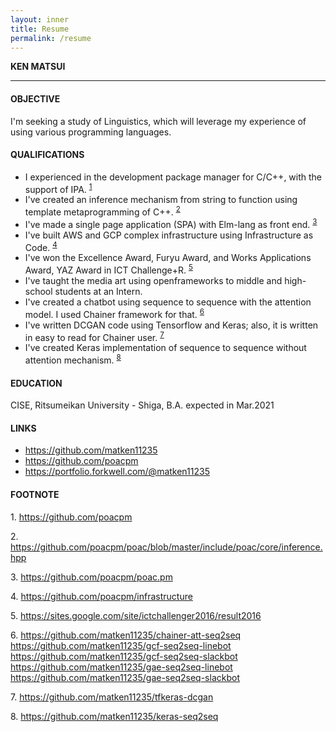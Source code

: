 ```yaml
---
layout: inner
title: Resume
permalink: /resume
---
```



**KEN MATSUI**

---

#### OBJECTIVE
I'm seeking a study of Linguistics, which will leverage my experience of using various programming languages.

#### QUALIFICATIONS
* I experienced in the development package manager for C/C++, with the support of IPA. <sup>[1](#footnote1)</sup>
* I've created an inference mechanism from string to function using template metaprogramming of C++. <sup>[2](#footnote2)</sup>
* I've made a single page application (SPA) with Elm-lang as front end. <sup>[3](#footnote3)</sup>
* I've built AWS and GCP complex infrastructure using Infrastructure as Code. <sup>[4](#footnote4)</sup>
* I've won the Excellence Award, Furyu Award, and Works Applications Award, YAZ Award in ICT Challenge+R. <sup>[5](#footnote5)</sup>
* I've taught the media art using openframeworks to middle and high-school students at an Intern.
* I've created a chatbot using sequence to sequence with the attention model. I used Chainer framework for that. <sup>[6](#footnote6)</sup>
* I've written DCGAN code using Tensorflow and Keras; also, it is written in easy to read for Chainer user. <sup>[7](#footnote7)</sup>
* I've created Keras implementation of sequence to sequence without attention mechanism. <sup>[8](#footnote8)</sup>

<!--
#### KEYWORDS
* Programming Language
* Type System
* Functional Programming
* C++17

#### WORK EXPERIENCE
none
-->

#### EDUCATION
CISE, Ritsumeikan University - Shiga, B.A. expected in Mar.2021

#### LINKS
* <https://github.com/matken11235>
* <https://github.com/poacpm>
* <https://portfolio.forkwell.com/@matken11235>

#### FOOTNOTE
<a name="footnote1">1</a>.
<https://github.com/poacpm>

<a name="footnote2">2</a>.
<https://github.com/poacpm/poac/blob/master/include/poac/core/inference.hpp>

<a name="footnote3">3</a>.
<https://github.com/poacpm/poac.pm>

<a name="footnote4">4</a>.
<https://github.com/poacpm/infrastructure>

<a name="footnote5">5</a>.
<https://sites.google.com/site/ictchallenger2016/result2016>

<a name="footnote6">6</a>.
<https://github.com/matken11235/chainer-att-seq2seq> <br>
<https://github.com/matken11235/gcf-seq2seq-linebot> <br>
<https://github.com/matken11235/gcf-seq2seq-slackbot> <br>
<https://github.com/matken11235/gae-seq2seq-linebot> <br>
<https://github.com/matken11235/gae-seq2seq-slackbot>

<a name="footnote7">7</a>.
<https://github.com/matken11235/tfkeras-dcgan>

<a name="footnote8">8</a>.
<https://github.com/matken11235/keras-seq2seq>
